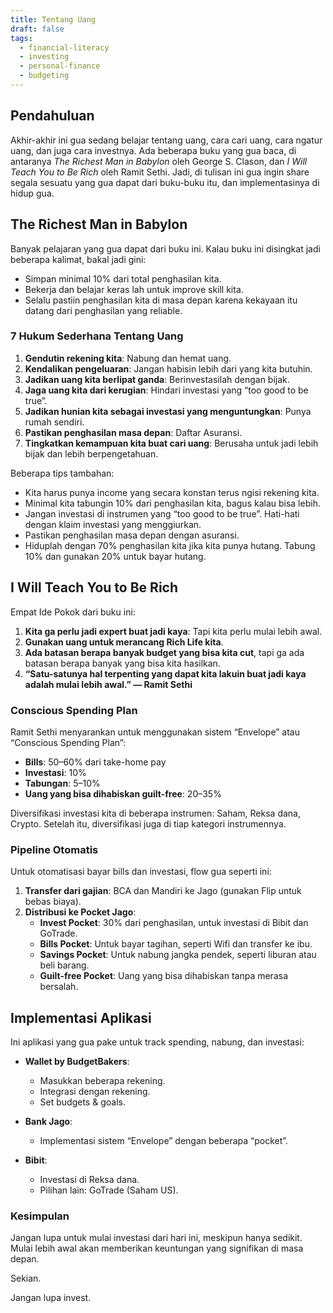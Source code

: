```yaml
---
title: Tentang Uang
draft: false
tags:
  - financial-literacy
  - investing
  - personal-finance
  - budgeting
---
```


## Pendahuluan

Akhir-akhir ini gua sedang belajar tentang uang, cara cari uang, cara ngatur uang, dan juga cara investnya. Ada beberapa buku yang gua baca, di antaranya _The Richest Man in Babylon_ oleh George S. Clason, dan _I Will Teach You to Be Rich_ oleh Ramit Sethi. Jadi, di tulisan ini gua ingin share segala sesuatu yang gua dapat dari buku-buku itu, dan implementasinya di hidup gua.

## The Richest Man in Babylon

Banyak pelajaran yang gua dapat dari buku ini. Kalau buku ini disingkat jadi beberapa kalimat, bakal jadi gini:

- Simpan minimal 10% dari total penghasilan kita.
- Bekerja dan belajar keras lah untuk improve skill kita.
- Selalu pastiin penghasilan kita di masa depan karena kekayaan itu datang dari penghasilan yang reliable.

### 7 Hukum Sederhana Tentang Uang

1. **Gendutin rekening kita**: Nabung dan hemat uang.
2. **Kendalikan pengeluaran**: Jangan habisin lebih dari yang kita butuhin.
3. **Jadikan uang kita berlipat ganda**: Berinvestasilah dengan bijak.
4. **Jaga uang kita dari kerugian**: Hindari investasi yang “too good to be true”.
5. **Jadikan hunian kita sebagai investasi yang menguntungkan**: Punya rumah sendiri.
6. **Pastikan penghasilan masa depan**: Daftar Asuransi.
7. **Tingkatkan kemampuan kita buat cari uang**: Berusaha untuk jadi lebih bijak dan lebih berpengetahuan.

Beberapa tips tambahan:

- Kita harus punya income yang secara konstan terus ngisi rekening kita.
- Minimal kita tabungin 10% dari penghasilan kita, bagus kalau bisa lebih.
- Jangan investasi di instrumen yang “too good to be true”. Hati-hati dengan klaim investasi yang menggiurkan.
- Pastikan penghasilan masa depan dengan asuransi.
- Hiduplah dengan 70% penghasilan kita jika kita punya hutang. Tabung 10% dan gunakan 20% untuk bayar hutang.

## I Will Teach You to Be Rich

Empat Ide Pokok dari buku ini:

1. **Kita ga perlu jadi expert buat jadi kaya**: Tapi kita perlu mulai lebih awal.
2. **Gunakan uang untuk merancang Rich Life kita**.
3. **Ada batasan berapa banyak budget yang bisa kita cut**, tapi ga ada batasan berapa banyak yang bisa kita hasilkan.
4. **“Satu-satunya hal terpenting yang dapat kita lakuin buat jadi kaya adalah mulai lebih awal.” — Ramit Sethi**

### Conscious Spending Plan

Ramit Sethi menyarankan untuk menggunakan sistem “Envelope” atau “Conscious Spending Plan”:

- **Bills**: 50–60% dari take-home pay
- **Investasi**: 10%
- **Tabungan**: 5–10%
- **Uang yang bisa dihabiskan guilt-free**: 20–35%

Diversifikasi investasi kita di beberapa instrumen: Saham, Reksa dana, Crypto. Setelah itu, diversifikasi juga di tiap kategori instrumennya.

### Pipeline Otomatis

Untuk otomatisasi bayar bills dan investasi, flow gua seperti ini:

1. **Transfer dari gajian**: BCA dan Mandiri ke Jago (gunakan Flip untuk bebas biaya).
2. **Distribusi ke Pocket Jago**:
   - **Invest Pocket**: 30% dari penghasilan, untuk investasi di Bibit dan GoTrade.
   - **Bills Pocket**: Untuk bayar tagihan, seperti Wifi dan transfer ke ibu.
   - **Savings Pocket**: Untuk nabung jangka pendek, seperti liburan atau beli barang.
   - **Guilt-free Pocket**: Uang yang bisa dihabiskan tanpa merasa bersalah.

## Implementasi Aplikasi

Ini aplikasi yang gua pake untuk track spending, nabung, dan investasi:

- **Wallet by BudgetBakers**:

  - Masukkan beberapa rekening.
  - Integrasi dengan rekening.
  - Set budgets & goals.

- **Bank Jago**:

  - Implementasi sistem “Envelope” dengan beberapa “pocket”.

- **Bibit**:
  - Investasi di Reksa dana.
  - Pilihan lain: GoTrade (Saham US).

### Kesimpulan

Jangan lupa untuk mulai investasi dari hari ini, meskipun hanya sedikit. Mulai lebih awal akan memberikan keuntungan yang signifikan di masa depan.

Sekian.

Jangan lupa invest.
